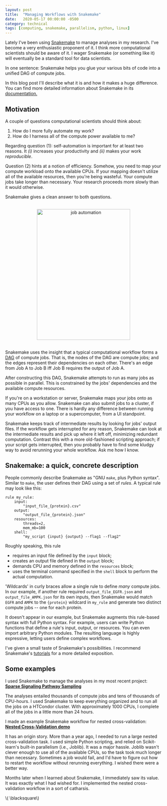 ```yaml
---
layout: post
title:  "Managing Workflows with Snakemake"
date:   2020-05-17 00:00:00 -0500
category: technical
tags: [computing, snakemake, parallelism, python, linux] 
---
```


Lately I've been using
[Snakemake](https://snakemake.readthedocs.io/en/stable/)
to manage analyses in my research.
I've become a very enthusiastic proponent of it.
I think more computational scientists should be aware of it.
I wager Snakemake (or something like it) will eventually be a standard tool for data scientists.

In one sentence: Snakemake helps you glue your various bits of code into a unified DAG of compute jobs.

In this blog post I'll describe what it is and how it makes a huge difference. 
You can find more detailed information about Snakemake in its [documentation.](https://snakemake.readthedocs.io/en/stable/)

## Motivation


A couple of questions computational scientists should think about:

1. How do I more fully automate my work?
2. How do I harness all of the compute power available to me?

Regarding question (1): self-automation is important for at least two reasons.
It _(i)_ increases your productivity and _(ii)_ makes your work _reproducible_. 

Question (2) hints at a notion of efficiency.
Somehow, you need to map your compute workload onto the available CPUs.
If your mapping doesn't utilize all of the available resources, then you're being wasteful.
Your compute jobs take longer than necessary.
Your research proceeds more slowly than it would otherwise.

Snakemake gives a clean answer to both questions.

 <br> 

<center>
<img src="{{ site.baseurl }}/assets/images/snakemake-brain.jpg" alt="job automation" scale="dfsk" width="300" height="420">
</center>

 <br> 

Snakemake uses the insight that a typical computational workflow forms a [DAG](https://en.wikipedia.org/wiki/Directed_acyclic_graph) of compute jobs.
That is, the nodes of the DAG are compute jobs; and the edges represent their dependencies on each other.
There's an edge from Job A to Job B iff Job B requires the output of Job A.

After constructing this DAG, Snakemake attempts to run as many jobs as possible in parallel. 
This is constrained by the jobs' dependencies and the available compute resources.

If you're on a workstation or server, Snakemake maps your jobs onto as many CPUs as you allow.
Snakemake can also submit jobs to a cluster, if you have access to one.
There is hardly any difference between running your workflow on a laptop or a supercomputer, from a UI standpoint.

Snakemake keeps track of intermediate results by looking for jobs' output files.
If the workflow gets interrupted for any reason, Snakemake can look at the intermediate results and pick up where it left off, minimizing redundant computation.
Contrast this with a more old-fashioned scripting approach; if your script gets interrupted, then you probably have to find some kludgy way to avoid rerunning your whole workflow.
Ask me how I know.

## Snakemake: a quick, concrete description 

People commonly describe Snakemake as "GNU `make`, plus Python syntax". 
Similar to `make`, the user defines their DAG using a set of _rules_.
A typical rule may look like this:

```
rule my_rule:
    input:
        "input_file_{protein}.csv"
    output:
        "output_file_{protein}.json"
    resources:
        threads=2,
        mem_mb=100
    shell:
        "my_script {input} {output} --flag1 --flag2"
```

Roughly speaking, this rule 

* requires an input file defined by the `input` block;
* creates an output file defined in the `output` block;
* demands CPU and memory defined in the `resources` block;
* uses the terminal command specified in the `shell` block to perform the actual computation.

'Wildcards' in curly braces allow a single rule to define _many_ compute jobs.
In our example, if another rule required `output_file_EGFR.json` and `output_file_AMPK.json` for its own inputs, then Snakemake would match `EGFR` and `AMPK` to the `{protein}` wildcard in `my_rule` and generate two distinct compute jobs -- one for each protein.

It doesn't appear in our example, but Snakemake augments this rule-based syntax with full Python syntax.
For example, users can write Python functions that define a rule's input, output, or resources.
You can even import arbitrary Python modules.
The resulting language is highly expressive, letting users define complex workflows.

I've given a small taste of Snakemake's possibilities.
I recommend Snakemake's [tutorials](https://snakemake.readthedocs.io/en/stable/tutorial/short.html) for a more detailed exposition.

## Some examples

I used Snakemake to manage the analyses in my most recent project:  
[**Sparse Signaling Pathway Sampling**](https://github.com/gitter-lab/ssps)

The analyses entailed thousands of compute jobs and tens of thousands of CPU-hours.
I used Snakemake to keep everything organized and to run all the jobs on a HTCondor cluster.
With approximately 1000 CPUs, I complete all of the jobs in a little more than 24 hours.

I made an example Snakemake workflow for nested cross-validation:  
[**Nested Cross-Validation demo**](https://github.com/dpmerrell/snakemake-demos/tree/master/nested-cv)

It has an origin story. 
More than a year ago, I needed to run a large nested cross-validation task.
I used simple Python scripting, and relied on Scikit-learn's built-in parallelism (i.e., Joblib). 
It was a major hassle.
Joblib wasn't clever enough to use all of the available CPUs, so the task took much longer than necessary.
Sometimes a job would fail, and I'd have to figure out how to restart the workflow without rerunning everything.
I wished there were a better way.

Months later when I learned about Snakemake, I immediately saw its value.
It was exactly what I had wished for.
I implemented the nested cross-validation workflow in a sort of catharsis.

\\( \blacksquare\\)  


